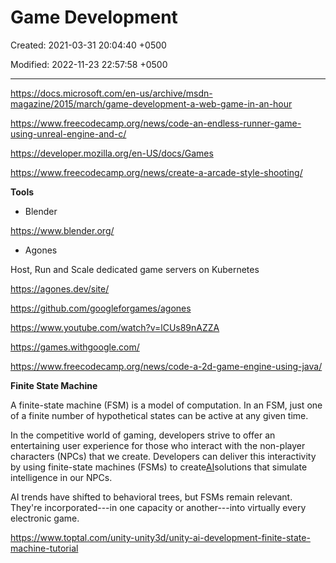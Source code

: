 # Game Development

Created: 2021-03-31 20:04:40 +0500

Modified: 2022-11-23 22:57:58 +0500

---

<https://docs.microsoft.com/en-us/archive/msdn-magazine/2015/march/game-development-a-web-game-in-an-hour>

<https://www.freecodecamp.org/news/code-an-endless-runner-game-using-unreal-engine-and-c/>



<https://developer.mozilla.org/en-US/docs/Games>



<https://www.freecodecamp.org/news/create-a-arcade-style-shooting/>



**Tools**
-   Blender

<https://www.blender.org/>


-   Agones

Host, Run and Scale dedicated game servers on Kubernetes

<https://agones.dev/site/>

<https://github.com/googleforgames/agones>



<https://www.youtube.com/watch?v=lCUs89nAZZA>

<https://games.withgoogle.com/>

<https://www.freecodecamp.org/news/code-a-2d-game-engine-using-java/>



**Finite State Machine**

A finite-state machine (FSM) is a model of computation. In an FSM, just one of a finite number of hypothetical states can be active at any given time.



In the competitive world of gaming, developers strive to offer an entertaining user experience for those who interact with the non-player characters (NPCs) that we create. Developers can deliver this interactivity by using finite-state machines (FSMs) to create[AI](https://www.toptal.com/artificial-intelligence)solutions that simulate intelligence in our NPCs.



AI trends have shifted to behavioral trees, but FSMs remain relevant. They're incorporated---in one capacity or another---into virtually every electronic game.



<https://www.toptal.com/unity-unity3d/unity-ai-development-finite-state-machine-tutorial>
